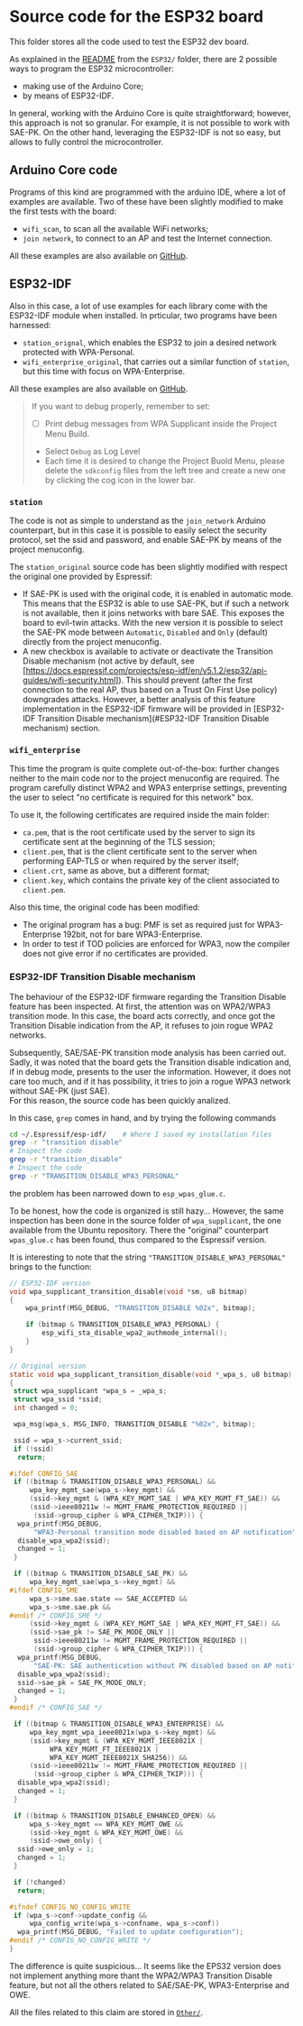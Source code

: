 # Source code for the ESP32 board

This folder stores all the code used to test the ESP32 dev board.

As explained in the [README](../README.md) from the `ESP32/` folder, there are 2 possible ways to program the ESP32 microcontroller:

- making use of the Arduino Core;
- by means of ESP32-IDF.

In general, working with the Arduino Core is quite straightforward; however, this approach is not so granular. For example, it is not possible to work with SAE-PK.
On the other hand, leveraging the ESP32-IDF is not so easy, but allows to fully control the microcontroller.

## Arduino Core code

Programs of this kind are programmed with the arduino IDE, where a lot of examples are available. Two of these have been slightly modified to make the first tests with the board:

- `wifi_scan`, to scan all the available WiFi networks;
- `join network`, to connect to an AP and test the Internet connection.

All these examples are also available on [GitHub](https://github.com/espressif/arduino-esp32/tree/master/libraries).

## ESP32-IDF

Also in this case, a lot of use examples for each library come with the ESP32-IDF module when installed.
In prticular, two programs have been harnessed:

- `station_orignal`, which enables the ESP32 to join a desired network protected with WPA-Personal.
- `wifi_enterprise_original`, that carries out a similar function of `station`, but this time with focus on WPA-Enterprise.

All these examples are also available on [GitHub](https://github.com/espressif/esp-idf/tree/master/examples).

> If you want to debug properly, remember to set:
> 	- [ ] Print debug messages from WPA Supplicant inside the Project Menu Build.
>	- Select `Debug` as Log Level
>	- Each time it is desired to change the Project Buold Menu, please delete the `sdkconfig` files from the left tree and create a new one by clicking the cog icon in the lower bar.


### `station`

The code is not as simple to understand as the `join_network` Arduino counterpart, but in this case it is possible to easily select the security protocol, set the ssid and password, and enable SAE-PK by means of the project menuconfig.

The `station_original` source code has been slightly modified with respect the original one provided by Espressif:

- If SAE-PK is used with the original code, it is enabled in automatic mode. This means that the ESP32 is able to use SAE-PK, but if such a network is not available, then it joins networks with bare SAE. This exposes the board to evil-twin attacks. With the new version it is possible to select the SAE-PK mode between `Automatic`, `Disabled` and `Only` (default) directly from the project menuconfig.
- A new checkbox is available to activate or deactivate the Transition Disable mechanism (not active by default, see [https://docs.espressif.com/projects/esp-idf/en/v5.1.2/esp32/api-guides/wifi-security.html]).
 This should prevent (after the first connection to the real AP, thus based on a Trust On First Use policy) downgrades attacks. However, a better analysis of this feature implementation in the ESP32-IDF firmware will be provided in [ESP32-IDF Transition Disable mechanism](#ESP32-IDF Transition Disable mechanism) section.

### `wifi_enterprise`

This time the program is quite complete out-of-the-box: further changes neither to the main code nor to the project menuconfig are required. The program carefully distinct WPA2 and WPA3 enterprise settings, preventing the user to select "no certificate is required for this network" box.

To use it, the following certificates are required inside the main folder:

- `ca.pem`, that is the root certificate used by the server to sign its certificate sent at the beginning of the TLS session;
- `client.pem`, that is the client certificate sent to the server when performing EAP-TLS or when required by the server itself;
- `client.crt`, same as above, but a different format;
- `client.key`, which contains the private key of the client associated to `client.pem`.

Also this time, the original code has been modified:

- The original program has a bug: PMF is set as required just for WPA3-Enterprise 192bit, not for bare WPA3-Enterprise.
- In order to test if TOD policies are enforced for WPA3, now the compiler does not give error if no certificates are provided.

### ESP32-IDF Transition Disable mechanism

The behaviour of the ESP32-IDF firmware regarding the Transition Disable feature has been inspected.
At first, the attention was on WPA2/WPA3 transition mode. In this case, the board acts correctly, and once got the Transition Disable indication from the AP, it refuses to join rogue WPA2 networks.

Subsequently, SAE/SAE-PK transition mode analysis has been carried out. Sadly, it was noted that the board gets the Transition disable indication and, if in debug mode, presents to the user the information. However, it does not care too much, and if it has possibility, it tries to join a rogue WPA3 network without SAE-PK (just SAE).<br>
For this reason, the source code has been quickly analized.

In this case, `grep` comes in hand, and by trying the following commands

```bash
cd ~/.Espressif/esp-idf/    # Where I saved my installation files
grep -r "transition disable"
# Inspect the code
grep -r "transition_disable"
# Inspect the code
grep -r "TRANSITION_DISABLE_WPA3_PERSONAL"
```

the problem has been narrowed down to `esp_wpas_glue.c`.

To be honest, how the code is organized is still hazy... However, the same inspection has been done in the source folder of `wpa_supplicant`, the one available from the Ubuntu repository. There the "original" counterpart `wpas_glue.c` has been found, thus compared to the Espressif version.

It is interesting to note that the string `"TRANSITION_DISABLE_WPA3_PERSONAL"` brings to the function:

```c
// ESP32-IDF version
void wpa_supplicant_transition_disable(void *sm, u8 bitmap)
{
    wpa_printf(MSG_DEBUG, "TRANSITION_DISABLE %02x", bitmap);

    if (bitmap & TRANSITION_DISABLE_WPA3_PERSONAL) {
        esp_wifi_sta_disable_wpa2_authmode_internal();
    }   
}

// Original version
static void wpa_supplicant_transition_disable(void *_wpa_s, u8 bitmap)
{
 struct wpa_supplicant *wpa_s = _wpa_s;
 struct wpa_ssid *ssid;
 int changed = 0;

 wpa_msg(wpa_s, MSG_INFO, TRANSITION_DISABLE "%02x", bitmap);

 ssid = wpa_s->current_ssid;
 if (!ssid)
  return;

#ifdef CONFIG_SAE
 if ((bitmap & TRANSITION_DISABLE_WPA3_PERSONAL) &&
     wpa_key_mgmt_sae(wpa_s->key_mgmt) &&
     (ssid->key_mgmt & (WPA_KEY_MGMT_SAE | WPA_KEY_MGMT_FT_SAE)) &&
     (ssid->ieee80211w != MGMT_FRAME_PROTECTION_REQUIRED ||
      (ssid->group_cipher & WPA_CIPHER_TKIP))) {
  wpa_printf(MSG_DEBUG,
      "WPA3-Personal transition mode disabled based on AP notification");
  disable_wpa_wpa2(ssid);
  changed = 1;
 }

 if ((bitmap & TRANSITION_DISABLE_SAE_PK) &&
     wpa_key_mgmt_sae(wpa_s->key_mgmt) &&
#ifdef CONFIG_SME
     wpa_s->sme.sae.state == SAE_ACCEPTED &&
     wpa_s->sme.sae.pk &&
#endif /* CONFIG_SME */
     (ssid->key_mgmt & (WPA_KEY_MGMT_SAE | WPA_KEY_MGMT_FT_SAE)) &&
     (ssid->sae_pk != SAE_PK_MODE_ONLY ||
      ssid->ieee80211w != MGMT_FRAME_PROTECTION_REQUIRED ||
      (ssid->group_cipher & WPA_CIPHER_TKIP))) {
  wpa_printf(MSG_DEBUG,
      "SAE-PK: SAE authentication without PK disabled based on AP notification");
  disable_wpa_wpa2(ssid);
  ssid->sae_pk = SAE_PK_MODE_ONLY;
  changed = 1;
 }
#endif /* CONFIG_SAE */

 if ((bitmap & TRANSITION_DISABLE_WPA3_ENTERPRISE) &&
     wpa_key_mgmt_wpa_ieee8021x(wpa_s->key_mgmt) &&
     (ssid->key_mgmt & (WPA_KEY_MGMT_IEEE8021X |
          WPA_KEY_MGMT_FT_IEEE8021X |
          WPA_KEY_MGMT_IEEE8021X_SHA256)) &&
     (ssid->ieee80211w != MGMT_FRAME_PROTECTION_REQUIRED ||
      (ssid->group_cipher & WPA_CIPHER_TKIP))) {
  disable_wpa_wpa2(ssid);
  changed = 1;
 }

 if ((bitmap & TRANSITION_DISABLE_ENHANCED_OPEN) &&
     wpa_s->key_mgmt == WPA_KEY_MGMT_OWE &&
     (ssid->key_mgmt & WPA_KEY_MGMT_OWE) &&
     !ssid->owe_only) {
  ssid->owe_only = 1;
  changed = 1;
 }

 if (!changed)
  return;

#ifndef CONFIG_NO_CONFIG_WRITE
 if (wpa_s->conf->update_config &&
     wpa_config_write(wpa_s->confname, wpa_s->conf))
  wpa_printf(MSG_DEBUG, "Failed to update configuration");
#endif /* CONFIG_NO_CONFIG_WRITE */
}
```

The difference is quite suspicious... It seems like the EPS32 version does not implement anything more thant the WPA2/WPA3 Transition Disable feature, but not all the others related to SAE/SAE-PK, WPA3-Enterprise and OWE.

All the files related to this claim are stored in [`Other/`](../Other/).
